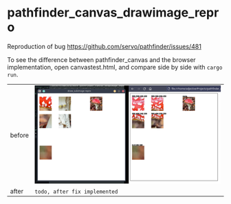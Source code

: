 # pathfinder_canvas_drawimage_repro

Reproduction of bug https://github.com/servo/pathfinder/issues/481

To see the difference between pathfinder_canvas and the browser implementation, open canvastest.html, and compare side by side with `cargo run`.

|        |                                         |
| ------ | --------------------------------------- |
| before | ![before_example](./before_compare.png) |
| after  | `todo, after fix implemented`           |
